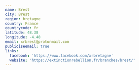 ```yaml
---
name: Brest
city: Brest
region: bretagne
country: France
countrycode: fr
latitude: 48.38
longitude: -4.48
email: xrbrest@protonmail.com
publiciseemail: true
links:
  facebook: 'https://www.facebook.com/xrbretagne'
  website: 'https://extinctionrebellion.fr/branches/brest/'
---
```


